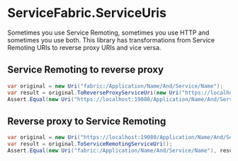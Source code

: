 # ServiceFabric.ServiceUris
Sometimes you use Service Remoting, sometimes you use HTTP and sometimes you use both. This library has transformations from Service Remoting URIs to reverse proxy URIs and vice versa.

## Service Remoting to reverse proxy
```c#
var original = new Uri("fabric:/Application/Name/And/Service/Name");
var result = original.ToReverseProxyServiceUri(new Uri("https://localhost:19080"));
Assert.Equal(new Uri("https://localhost:19080/Application/Name/And/Service/Name"), result)
```

## Reverse proxy to Service Remoting
```c#
var original = new Uri("https://localhost:19080/Application/Name/And/Service/Name");
var result = original.ToServiceRemotingServiceUri();
Assert.Equal(new Uri("fabric:/Application/Name/And/Service/Name"), result);
```